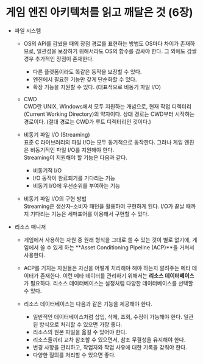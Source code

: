 # 게임 엔진 아키텍처를 읽고 깨달은 것 (6장)

- 파일 시스템
  
  - OS의 API를 감쌌을 때의 장점
  경로를 표현하는 방법도 OS마다 차이가 존재하므로, 일관성을 보장하기 위해서라도 OS의 함수를 감싸야 한다. 그 외에도 감쌀 경우 추가적인 장점이 존재한다.
    - 다른 플랫폼이라도 똑같은 동작을 보장할 수 있다.
    - 엔진에서 필요한 기능만 갖게 단순화할 수 있다.
    - 확장 기능을 지원할 수 있다. (대표적으로 비동기 파일 I/O)

  - CWD  
  CWD란 UNIX, Windows에서 모두 지원하는 개념으로, 현재 작업 디렉터리 (Current Working Directory)의 약자이다. 상대 경로는 CWD부터 시작하는 경로이다. (절대 경로는 CWD가 루트 디렉터리인 것이다.)

  - 비동기 파일 I/O (Streaming)  
  표준 C 라이브러리의 파일 I/O는 모두 동기적으로 동작한다. 그러나 게임 엔진은 비동기적인 파일 I/O를 지원해야 한다.  
  Streaming이 지원해야 할 기능은 다음과 같다.  
    - 비동기적 I/O
    - I/O 동작이 완료되기를 기다리는 기능
    - 비동기 I/O에 우선순위를 부여하는 기능

  - 비동기 파일 I/O의 구현 방법  
  Streaming은 생산자-소비자 패턴을 활용하여 구현하게 된다. I/O가 끝날 때까지 기다리는 기능은 세마포어를 이용해서 구현할 수 있다.

- 리소스 매니저
  
  - 게임에서 사용하는 자원 중 원래 형식을 그대로 쓸 수 있는 것이 별로 없기에, 게임에서 쓸 수 있게 하는 **Asset Conditioning Pipeline (ACP)**을 거쳐서 사용한다.  
  
  - ACP를 거치는 자원들은 자신을 어떻게 처리해야 해야 하는지 알려주는 메타 데이터가 존재한다. 이런 메타 데이터를 관리하기 위해서는 **리소스 데이터베이스**가 필요하다. 리소스 데이터베이스는 설정처럼 다양한 데이터베이스를 선택할 수 있다.

  - 리소스 데이터베이스는 다음과 같은 기능을 제공해야 한다.
    - 일반적인 데이터베이스처럼 삽입, 삭제, 조회, 수정이 가능해야 한다. 일관된 방식으로 처리할 수 있으면 가장 좋다.
    - 리소스의 원본 파일을 옮길 수 있어야 한다.
    - 리소스들끼리 교차 참조할 수 있으면서, 참조 무결성을 유지해야 한다.
    - 변경 사항을 관리하고, 작업자와 작업 사유에 대한 기록을 갖춰야 한다.
    - 다양한 질의를 처리할 수 있으면 좋다.
